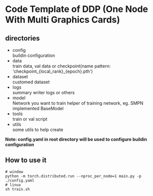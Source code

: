 # Code Template of DDP (One Node With Multi Graphics Cards)

## directories

- config  
  buildin configuration
- data  
  train data, val data or checkpoint(name pattern: 'checkpoint_{local_rank}_{epoch}.pth')
- dataset  
  customed dataset
- logs  
  summary writer logs or others
- model  
  Network you want to train
  helper of training network, eg. SMPN implemented BaseModel
- tools  
  train or val script
- utils  
  some utils to help create

**Note: config.yaml in root directory will be used to configure buildin configuration**

## How to use it
```shell
# window
python -m torch.distributed.run --nproc_per_node=1 main.py -p ./config.yaml
# linux
sh train.sh
```